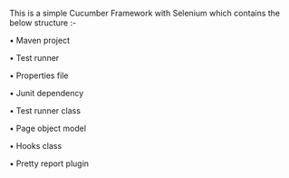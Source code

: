 This is a simple Cucumber Framework with Selenium which contains the below structure :-

•	Maven project

•	Test runner

•	Properties file

•	Junit dependency

•	Test runner class

•	Page object model

•	Hooks class

•	Pretty report plugin


